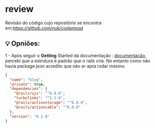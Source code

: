 # review

Revisão do código cujo repositório se encontra em:https://github.com/nuk/codemood

## 💡 Opniões:

1 - Após seguir o <b>Getting</b> Started da documentação : [documentação](https://guides.rubyonrails.org/getting_started.html), 
percebi que a estrutura é padrão que o rails cria. No entanto como não havia package.json acredito que não er apra rodar mesmo.

```package.json
{
  "name": "blog",
  "private": true,
  "dependencies": {
    "@rails/ujs": "^6.0.0",
    "turbolinks": "^5.2.0",
    "@rails/activestorage": "^6.0.0",
    "@rails/actioncable": "^6.0.0"
  },
  "version": "0.1.0"
}

```

